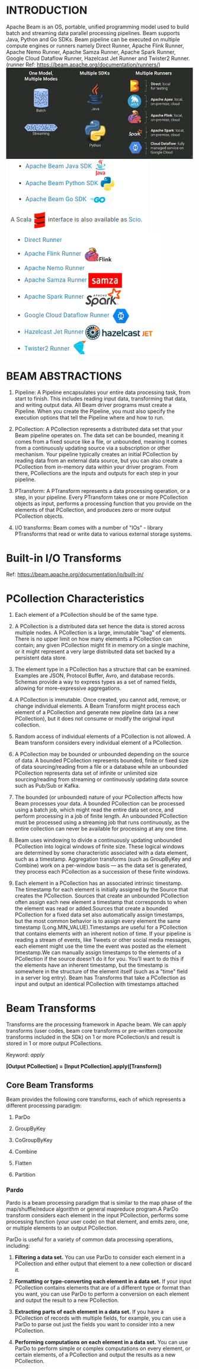 # INTRODUCTION


Apache Beam is an OS, portable, unified programming model used to build batch and streaming data parallel processing pipelines. Beam supports Java, Python and Go SDKs. Beam pipeline can be executed on multiple compute engines or runners namely Direct Runner, Apache Flink Runner, Apache Nemo Runner, Apache Samza Runner, Apache Spark Runner, Google Cloud Dataflow Runner, Hazelcast Jet Runner and Twister2 Runner.(runner Ref: https://beam.apache.org/documentation/runners/)
![image alt text](https://github.com/NikhilURao/My_Beam/blob/master/img/image_1.png)
![image alt text](https://github.com/NikhilURao/My_Beam/blob/master/img/image_2.png)![image alt text](https://github.com/NikhilURao/My_Beam/blob/master/img/image_3.png)

# BEAM ABSTRACTIONS

1. Pipeline: A Pipeline encapsulates your entire data processing task, from start to finish. This includes reading input data, transforming that data, and writing output data. All Beam driver programs must create a Pipeline. When you create the Pipeline, you must also specify the execution options that tell the Pipeline where and how to run.

2. PCollection: A PCollection represents a distributed data set that your Beam pipeline operates on. The data set can be bounded, meaning it comes from a fixed source like a file, or unbounded, meaning it comes from a continuously updating source via a subscription or other mechanism. Your pipeline typically creates an initial PCollection by reading data from an external data source, but you can also create a PCollection from in-memory data within your driver program. From there, PCollections are the inputs and outputs for each step in your pipeline.

3. PTransform: A PTransform represents a data processing operation, or a step, in your pipeline. Every PTransform takes one or more PCollection objects as input, performs a processing function that you provide on the elements of that PCollection, and produces zero or more output PCollection objects.

4. I/O transforms: Beam comes with a number of "IOs" - library PTransforms that read or write data to various external storage systems.

# Built-in I/O Transforms

Ref: https://beam.apache.org/documentation/io/built-in/

# PCollection Characteristics

1. Each element of a PCollection should be of the same type. 

2. A PCollection is a distributed data set hence the data is stored across multiple nodes. A PCollection is a large, immutable "bag" of elements. There is no upper limit on how many elements a PCollection can contain; any given PCollection might fit in memory on a single machine, or it might represent a very large distributed data set backed by a persistent data store.

3. The element type in a PCollection has a structure that can be examined. Examples are JSON, Protocol Buffer, Avro, and database records. Schemas provide a way to express types as a set of named fields, allowing for more-expressive aggregations.

4. A PCollection is immutable. Once created, you cannot add, remove, or change individual elements. A Beam Transform might process each element of a PCollection and generate new pipeline data (as a new PCollection), but it does not consume or modify the original input collection.

5. Random access of individual elements of a PCollection is not allowed. A Beam transform considers every individual element of a PCollection.

6. A PCollection may be bounded or unbounded depending on the source of data. A bounded PCollection represents bounded, finite or fixed size of data sourcing/reading from a file or a database while an unbounded PCollection represents data set of infinite or unlimited size sourcing/reading from streaming or continuously updating data source such as Pub/Sub or Kafka.

7. The bounded (or unbounded) nature of your PCollection affects how Beam processes your data. A bounded PCollection can be processed using a batch job, which might read the entire data set once, and perform processing in a job of finite length. An unbounded PCollection must be processed using a streaming job that runs continuously, as the entire collection can never be available for processing at any one time.

8. Beam uses windowing to divide a continuously updating unbounded PCollection into logical windows of finite size. These logical windows are determined by some characteristic associated with a data element, such as a timestamp. Aggregation transforms (such as GroupByKey and Combine) work on a per-window basis — as the data set is generated, they process each PCollection as a succession of these finite windows.

9. Each element in a PCollection has an associated intrinsic timestamp. The timestamp for each element is initially assigned by the Source that creates the PCollection. Sources that create an unbounded PCollection often assign each new element a timestamp that corresponds to when the element was read or added.Sources that create a bounded PCollection for a fixed data set also automatically assign timestamps, but the most common behavior is to assign every element the same timestamp (Long.MIN_VALUE).Timestamps are useful for a PCollection that contains elements with an inherent notion of time. If your pipeline is reading a stream of events, like Tweets or other social media messages, each element might use the time the event was posted as the element timestamp.We can manually assign timestamps to the elements of a PCollection if the source doesn’t do it for you. You’ll want to do this if the elements have an inherent timestamp, but the timestamp is somewhere in the structure of the element itself (such as a "time" field in a server log entry). Beam has Transforms that take a PCollection as input and output an identical PCollection with timestamps attached

# Beam Transforms

Transforms are the processing framework in Apache beam. We can apply transforms (user codes, beam core transforms or pre-written composite transforms included in the SDk) on 1 or more PCollection/s and result is stored in 1 or more output PCollections.

Keyword: *apply*

**[**Output PCollection**]** **=** **[**Input PCollection**].**apply**([**Transform**])**

## Core Beam Transforms

Beam provides the following core transforms, each of which represents a different processing paradigm:

1. ParDo

2. GroupByKey

3. CoGroupByKey

4. Combine

5. Flatten

6. Partition

### Pardo

Pardo is a beam processing paradigm that is similar to the map phase of the map/shuffle/reduce algorithm or general mapreduce program.A ParDo transform considers each element in the input PCollection, performs some processing function (your user code) on that element, and emits zero, one, or multiple elements to an output PCollection.

ParDo is useful for a variety of common data processing operations, including:

1. **Filtering a data set.** You can use ParDo to consider each element in a PCollection and either output that element to a new collection or discard it.

2. **Formatting or type-converting each element in a data set.** If your input PCollection contains elements that are of a different type or format than you want, you can use ParDo to perform a conversion on each element and output the result to a new PCollection.

3. **Extracting parts of each element in a data set.** If you have a PCollection of records with multiple fields, for example, you can use a ParDo to parse out just the fields you want to consider into a new PCollection.

4. **Performing computations on each element in a data set.** You can use ParDo to perform simple or complex computations on every element, or certain elements, of a PCollection and output the results as a new PCollection.

